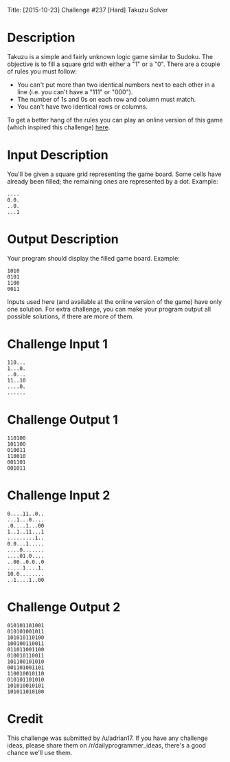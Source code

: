 Title: [2015-10-23] Challenge #237 [Hard] Takuzu Solver

# Description

Takuzu is a simple and fairly unknown logic game similar to Sudoku. The objective is to fill a square grid with either a "1" or a "0". There are a couple of rules you must follow:

- You can't put more than two identical numbers next to each other in a line (i.e. you can't have a "111" or "000").
- The number of 1s and 0s on each row and column must match.
- You can't have two identical rows or columns.

To get a better hang of the rules you can play an online version of this game (which inspired this challenge) [here](http://0hh1.com/).


# Input Description

You'll be given a square grid representing the game board. Some cells have already been filled; the remaining ones are represented by a dot. Example:

    ....
    0.0.
    ..0.
    ...1


# Output Description

Your program should display the filled game board. Example:

    1010
    0101
    1100
    0011

Inputs used here (and available at the online version of the game) have only one solution. For extra challenge, you can make your program output all possible solutions, if there are more of them.

# Challenge Input 1

    110...
    1...0.
    ..0...
    11..10
    ....0.
    ......

# Challenge Output 1

    110100
    101100
    010011
    110010
    001101
    001011

# Challenge Input 2

    0....11..0..
    ...1...0....
    .0....1...00
    1..1..11...1
    .........1..
    0.0...1.....
    ....0.......
    ....01.0....
    ..00..0.0..0
    .....1....1.
    10.0........
    ..1....1..00

# Challenge Output 2

    010101101001
    010101001011
    101010110100
    100100110011
    011011001100
    010010110011
    101100101010
    001101001101
    110010010110
    010101101010
    101010010101
    101011010100

# Credit

This challenge was submitted by /u/adrian17. If you have any challenge ideas, please share them on /r/dailyprogrammer_ideas, there's a good chance we'll use them.
